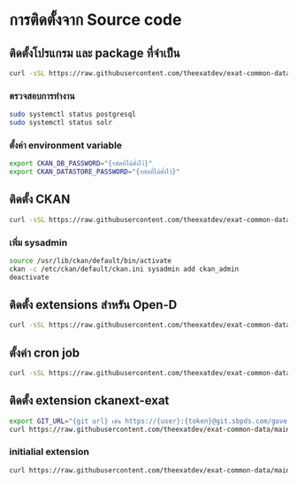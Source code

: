 # การติดตั้งจาก Source code

## ติดตั้งโปรแกรม และ package ที่จำเป็น
```sh
curl -sSL https://raw.githubusercontent.com/theexatdev/exat-common-data/main/training/source/prepare-server.sh | bash
```

### ตรวจสอบการทำงาน
```sh
sudo systemctl status postgresql
sudo systemctl status solr
```

### ตั้งค่า environment variable
```sh
export CKAN_DB_PASSWORD="{รหัสที่ได้ตั้งไว้}"
export CKAN_DATASTORE_PASSWORD="{รหัสที่ได้ตั้งไว้}"
```

## ติดตั้ง CKAN
```sh
curl -sSL https://raw.githubusercontent.com/theexatdev/exat-common-data/main/training/source/install-ckan.sh | bash
```

### เพิ่ม sysadmin
```sh
source /usr/lib/ckan/default/bin/activate
ckan -c /etc/ckan/default/ckan.ini sysadmin add ckan_admin
deactivate
```

## ติดตั้ง extensions สำหรัน Open-D
```sh
curl -sSL https://raw.githubusercontent.com/theexatdev/exat-common-data/main/training/source/install-opend.sh | bash
```

## ตั้งค่า cron job
```sh
curl -sSL https://raw.githubusercontent.com/theexatdev/exat-common-data/main/training/source/cron-jobs.sh | bash
```


## ติดตั้ง extension ckanext-exat
```sh
export GIT_URL="{git url} เช่น https://{user}:{token}@git.sbpds.com/government/exat/common/ckanext.git"
curl https://raw.githubusercontent.com/theexatdev/exat-common-data/main/training/source/install-exat.sh | bash
```

### initialial extension
```sh
curl https://raw.githubusercontent.com/theexatdev/exat-common-data/main/training/source/init-extensions.sh | bash
```